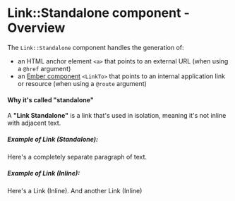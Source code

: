 # Link::Standalone component - Overview

The `Link::Standalone` component handles the generation of:

*   an HTML anchor element `<a>` that points to an external URL (when using a `@href` argument)
*   an [Ember component](https://guides.emberjs.com/release/routing/linking-between-routes/#toc_the-linkto--component) `<LinkTo>` that points to an internal application link or resource (when using a `@route` argument)

#### Why it's called "standalone"

A **"Link Standalone"** is a link that's used in isolation, meaning it's not inline with adjacent text.

##### Example of Link (Standalone):

Here's a completely separate paragraph of text.

  

##### Example of Link (Inline):

Here's a Link (Inline). And another Link (Inline)